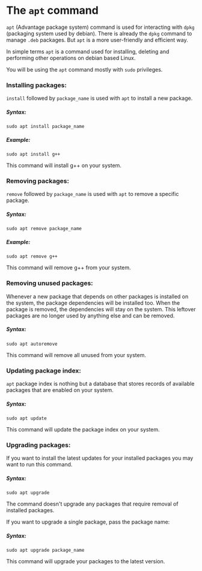 # The `apt` command

`apt` (Advantage package system) command is used for interacting with `dpkg` (packaging system used by debian). There is already the `dpkg` command to manage `.deb` packages. But `apt` is a more user-friendly and efficient way.
	
In simple terms `apt` is a command used for installing, deleting and performing other operations on debian based Linux.
	
You will be using the `apt` command mostly with `sudo` privileges.

### Installing packages:
`install` followed by `package_name` is used with `apt` to install a new package.
##### Syntax:
```
sudo apt install package_name
```
##### Example:
```
sudo apt install g++
```
This command will install g++ on your system.


### Removing packages:
`remove` followed by `package_name` is used with `apt` to remove a specific package.
##### Syntax:
```
sudo apt remove package_name
```
##### Example:
```
sudo apt remove g++
```
This command will remove g++ from your system.


### Removing unused packages:
Whenever a new package that depends on other packages is installed on the system, the package dependencies will be installed too. When the package is removed, the dependencies will stay on the system. This leftover packages are no longer used by anything else and can be removed.

##### Syntax:
```
sudo apt autoremove
```
This command will remove all unused from your system.


### Updating package index:
`apt` package index is nothing but a database that stores records of available packages that are enabled on your system.

##### Syntax:
```
sudo apt update
```
This command will update the package index on your system.


### Upgrading packages:
If you want to install the latest updates for your installed packages you may want to run this command.
##### Syntax:
```
sudo apt upgrade
```
The command doesn't upgrade any packages that require removal of installed packages.

If you want to upgrade a single package, pass the package name:
##### Syntax:
```
sudo apt upgrade package_name
```
This command will upgrade your packages to the latest version.
